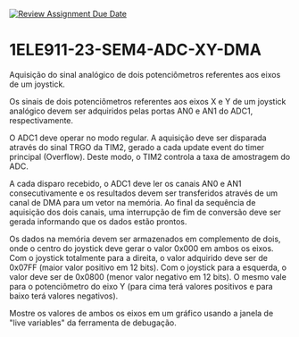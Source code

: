 [![Review Assignment Due Date](https://classroom.github.com/assets/deadline-readme-button-24ddc0f5d75046c5622901739e7c5dd533143b0c8e959d652212380cedb1ea36.svg)](https://classroom.github.com/a/NStx7FZc)
# 1ELE911-23-SEM4-ADC-XY-DMA
Aquisição do sinal analógico de dois potenciômetros referentes aos eixos de um joystick.

Os sinais de dois potenciômetros referentes aos eixos X e Y de um joystick analógico devem ser adquiridos pelas portas AN0 e AN1 do ADC1, respectivamente.

O ADC1 deve operar no modo regular. A aquisição deve ser disparada através do sinal TRGO da TIM2, gerado a cada update event do timer principal (Overflow). Deste modo, o TIM2 controla a taxa de amostragem do ADC.

A cada disparo recebido, o ADC1 deve ler os canais AN0 e AN1 consecutivamente e os resultados devem ser transferidos através de um canal de DMA para um vetor na memória. Ao final da sequência de aquisição dos dois canais, uma interrupção de fim de conversão deve ser gerada informando que os dados estão prontos.

Os dados na memória devem ser armazenados em complemento de dois, onde o centro do joystick deve gerar o valor 0x000 em ambos os eixos. Com o joystick totalmente para a direita, o valor adquirido deve ser de 0x07FF (maior valor positivo em 12 bits). Com o joystick para a esquerda, o valor deve ser de 0x0800 (menor valor negativo em 12 bits). O mesmo vale para o potenciômetro do eixo Y (para cima terá valores positivos e para baixo terá valores negativos).

Mostre os valores de ambos os eixos em um gráfico usando a janela de "live variables" da ferramenta de debugação.
